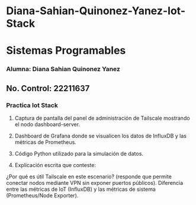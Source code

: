 # Diana-Sahian-Quinonez-Yanez-Iot-Stack

# Sistemas Programables
### Alumna: Diana Sahian Quinonez Yanez
## No. Control: 22211637
### Practica Iot Stack

1. Captura de pantalla del panel de administración de Tailscale mostrando el nodo dashboard-server.

2. Dashboard de Grafana donde se visualicen los datos de InfluxDB y las métricas de Prometheus.

3. Código Python utilizado para la simulación de datos.

4. Explicación escrita que conteste:

¿Por qué es útil Tailscale en este escenario? (responde que permite conectar nodos mediante VPN sin exponer puertos públicos).
Diferencia entre las métricas de IoT (InfluxDB) y las métricas de sistema (Prometheus/Node Exporter).
